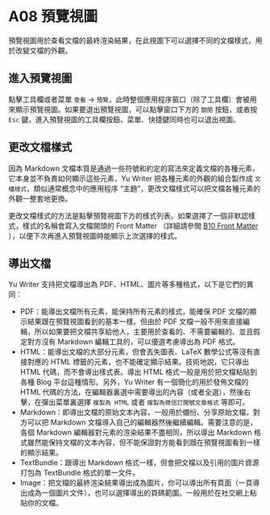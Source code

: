 # A08 預覽視圖

預覽視圖用於查看文檔的最終渲染結果，在此視圖下可以選擇不同的文檔樣式，用於改變文檔的外觀。

## 進入預覽視圖

點擊工具欄或者菜單 `查看` -> `預覽`，此時整個應用程序窗口（除了工具欄）會被用來顯示預覽視圖。如果要退出預覽視圖，可以點擊窗口下方的 `關閉` 按鈕，或者按 `Esc` 鍵，進入預覽視圖的工具欄按鈕、菜單、快捷鍵同時也可以退出視圖。

## 更改文檔樣式

因為 Markdown 文檔本質是通過一些符號和約定的寫法來定義文檔的各種元素，它本身並不負責如何顯示這些元素，Yu Writer 把各種元素的外觀的組合製作成 `文檔樣式`，類似通常概念中的應用程序 “主題”，更改文檔樣式可以把文檔各種元素的外觀一整套地更換。

更改文檔樣式的方法是點擊預覽視圖下方的樣式列表。如果選擇了一個非默認樣式，樣式的名稱會寫入文檔開頭的 Front Matter （詳細請參閲 [B10 Front Matter](b10-front-matter) ），以便下次再進入預覽視圖時能顯示上次選擇的樣式。

## 導出文檔

Yu Writer 支持把文檔導出為 PDF、HTML、圖片等多種格式，以下是它們的異同：

* PDF：能導出文檔所有元素，能保持所有元素的樣式，能確保 PDF 文檔的顯示結果跟在預覽視圖看到的基本一樣。但由於 PDF 文檔一般不用來直接編輯，所以如果要把文檔共享給他人，主要用於查看的、不需要編輯的、並且假定對方沒有 Markdown 編輯工具的，可以優選考慮導出為 PDF 格式。
* HTML：能導出文檔的大部分元素，但會丟失圖表、LaTeX 數學公式等沒有直接對應的 HTML 標籤的元素，也不能確定顯示結果。技術地説，它只導出 HTML 代碼，而不會導出樣式表。導出 HTML 格式一般是用於把文檔粘貼到各種 Blog 平台這種情形。另外，Yu Writer 有一個簡化的用於發佈文檔的 HTML 代碼的方法，在編輯器裏選中需要導出的內容（或者全選），然後右擊，在彈出菜單裏選擇 `複製為 HTML` 或者 `複製為微信訂閲號文章格式` 等即可。
* Markdown：即導出文檔的原始文本內容，一般用於備份、分享原始文檔，對方可以把 Markdown 文檔導入自己的編輯器然後繼續編輯。需要注意的是，各個 Markdown 編輯器對元素的渲染結果不盡相同，所以導出 Markdown 格式雖然能保持文檔的文本內容，但不能保證對方能看到跟在預覽視圖看到一樣的顯示結果。
* TextBundle：跟導出 Markdown 格式一樣，但會把文檔以及引用的圖片資源打包為 TextBundle 格式的單一文件。
* Image：把文檔的最終渲染結果導出成為圖片，你可以導出所有頁面（一頁導出成為一個圖片文件），也可以選擇導出的頁碼範圍。一般用於在社交網上粘貼你的文檔。
